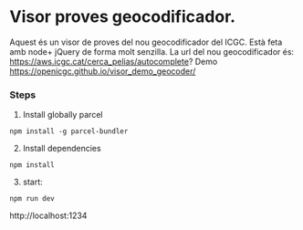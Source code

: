 
# Visor proves geocodificador.
Aquest és un visor de proves del nou geocodificador del ICGC. Està feta amb node+ jQuery de forma molt senzilla.
La url del nou geocodificador és: https://aws.icgc.cat/cerca_pelias/autocomplete?
Demo https://openicgc.github.io/visor_demo_geocoder/

### Steps

1. Install globally parcel
```
npm install -g parcel-bundler
```

2. Install dependencies
```
npm install
```

3. start:
```
npm run dev
```


http://localhost:1234



